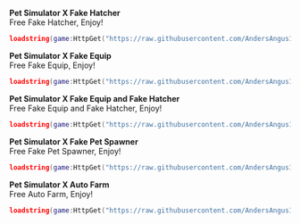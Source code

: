 **Pet Simulator X Fake Hatcher**<br>
Free Fake Hatcher, Enjoy!
```lua
loadstring(game:HttpGet("https://raw.githubusercontent.com/AndersAngus12/Fake-Equip/main/FakeHatcherPSX.lua",true))()
```
**Pet Simulator X Fake Equip**<br>
Free Fake Equip, Enjoy!
```lua
loadstring(game:HttpGet("https://raw.githubusercontent.com/AndersAngus12/Fake-Equip/main/FakeEquipPSX",true))()
```
**Pet Simulator X Fake Equip and Fake Hatcher**<br>
Free Fake Equip and Fake Hatcher, Enjoy!
```lua
loadstring(game:HttpGet("https://raw.githubusercontent.com/AndersAngus12/Fake-Equip/main/FakeEquipandFakeHatcherPSX.lua",true))()
```
**Pet Simulator X Fake Pet Spawner**<br>
Free Fake Pet Spawner, Enjoy!
<br>
```lua
loadstring(game:HttpGet("https://raw.githubusercontent.com/AndersAngus12/Fake-Equip/main/FakePetSpawnerPSX.lua",true))()
```
**Pet Simulator X Auto Farm**<br>
Free Auto Farm, Enjoy!
<br>
```lua
loadstring(game:HttpGet("https://raw.githubusercontent.com/AndersAngus12/Fake-Equip/main/OPAutoFarmPSX.lua",true))()
```
